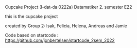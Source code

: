 Cupcake Project
(I-dat-da 0222a) Datamatiker 2. semester E22

this is the cupcake project 

created by Group 2: 
Isak, Felicia, Helena, Andreas and Jamie

Code based on startcode : https://github.com/jonbertelsen/startcode_2sem_2022